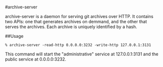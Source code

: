 #archive-server

archive-server is a daemon for serving git archives over HTTP. It contains two
APIs: one that generates archives on demmand, and the other that serves the
archives. Each archive is uniquely identified by a hash.

##Usage

	% archive-server -read-http 0.0.0.0:3232 -write-http 127.0.0.1:3131

This command will start the "administrative" service at 127.0.0.1:3131 and the
public service at 0.0.0.0:3232.
